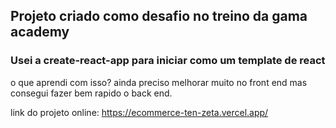 ## Projeto criado como desafio no treino da gama academy

### Usei a create-react-app para iniciar como um template de react

o que aprendi com isso? ainda preciso melhorar muito no front end mas consegui fazer bem rapido o back end.

link do projeto online: https://ecommerce-ten-zeta.vercel.app/
